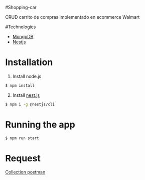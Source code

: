 #Shopping-car

CRUD carrito de compras implementado en ecommerce Walmart

#Technologies
* [MongoDB](https://github.com/walmartdigital/brand-discounts-db)
* [Nestjs](https://nestjs.com/)

# Installation
1. Install node.js
```bash
$ npm install
```
2. Install [nest.js](https://docs.nestjs.com/)
```bash
$ npm i -g @nestjs/cli
```

# Running the app
```bash
$ npm run start
```

# Request
[ Collection postman](https://www.getpostman.com/collections/8ac821f86664065d633f)


